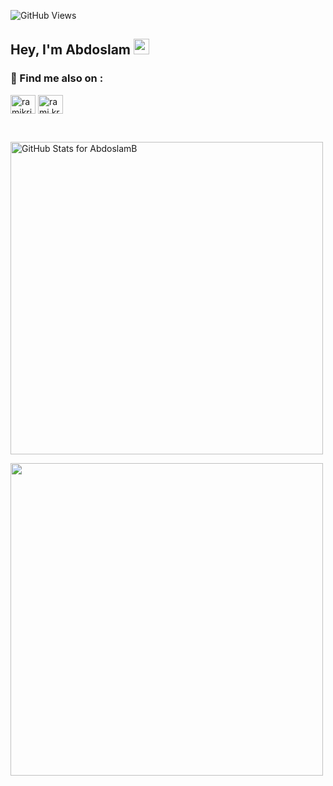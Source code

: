 
![GitHub Views](https://komarev.com/ghpvc/?username=AbdoslamB&color=2f96c0)

## Hey, I'm Abdoslam <img src="https://media.giphy.com/media/hvRJCLFzcasrR4ia7z/giphy.gif" width="25">

###  🔗  Find me also on :
<!--START_SECTION:Find me also on-->
<p align="left">
<a href="https://www.linkedin.com/in/abdoslambaabbad/" target="blank"><img align="center" src="https://raw.githubusercontent.com/rahuldkjain/github-profile-readme-generator/master/src/images/icons/Social/linked-in-alt.svg" alt="ramikrispin" height="30" width="40" /></a>
<a href="https://www.instagram.com/abdoslambaabbad/" target="blank"><img align="center" src="https://raw.githubusercontent.com/rahuldkjain/github-profile-readme-generator/master/src/images/icons/Social/instagram.svg" alt="rami.krispin" height="30" width="40" /></a>
<!--END_SECTION:Find me also on-->
  
&nbsp;
  
<!-- START_SECTION:github-readme-streak-stats-themes -->
<p align="left">
  
<img src="https://github-readme-stats.vercel.app/api?username=AbdoslamB&show_icons=true&include_all_commits=true&count_private=true&theme=blue-green&layout=compact&background=00000000" alt="GitHub Stats for AbdoslamB" width="500">
</p>

<p align="left">
<img src="https://github-readme-streak-stats.herokuapp.com?user=AbdoslamB&theme=blue-green&background=00000000" width="500">
</p>
<!--END_SECTION:github-readme-streak-stats-themes-->
